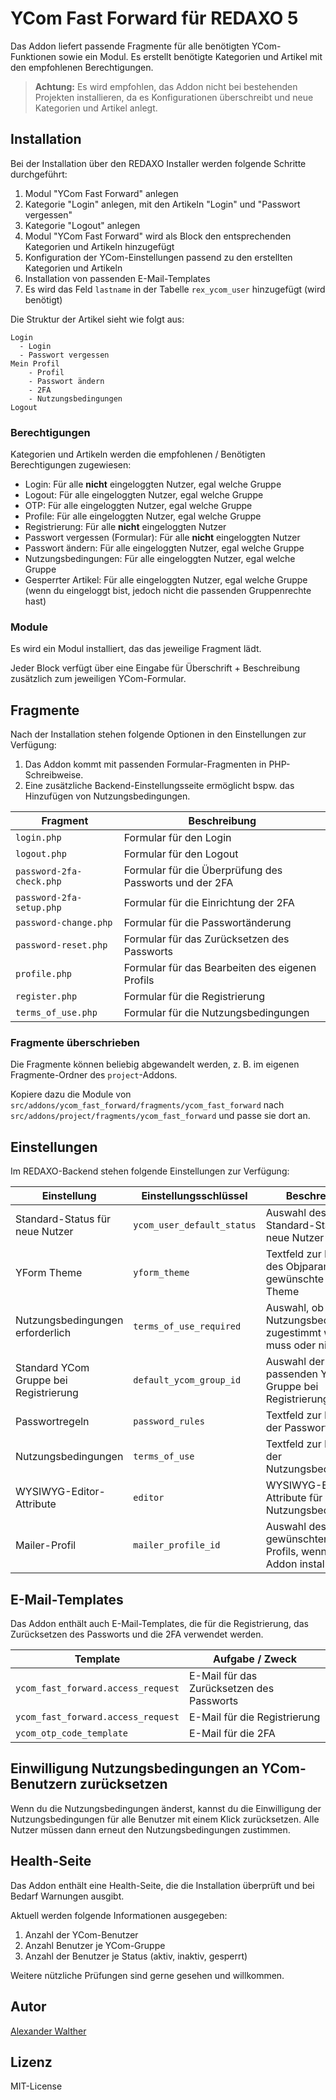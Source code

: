 # YCom Fast Forward für REDAXO 5

Das Addon liefert passende Fragmente für alle benötigten YCom-Funktionen sowie ein Modul. Es erstellt benötigte Kategorien und Artikel mit den empfohlenen Berechtigungen.

> **Achtung:** Es wird empfohlen, das Addon nicht bei bestehenden Projekten installieren, da es Konfigurationen überschreibt und neue Kategorien und Artikel anlegt.

## Installation

Bei der Installation über den REDAXO Installer werden folgende Schritte durchgeführt:

1. Modul "YCom Fast Forward" anlegen
2. Kategorie "Login" anlegen, mit den Artikeln "Login" und "Passwort vergessen"
3. Kategorie "Logout" anlegen
4. Modul "YCom Fast Forward" wird als Block den entsprechenden Kategorien und Artikeln hinzugefügt
5. Konfiguration der YCom-Einstellungen passend zu den erstellten Kategorien und Artikeln
6. Installation von passenden E-Mail-Templates
7. Es wird das Feld `lastname` in der Tabelle `rex_ycom_user` hinzugefügt (wird benötigt)

Die Struktur der Artikel sieht wie folgt aus:

```plaintext
Login
  - Login
  - Passwort vergessen
Mein Profil
    - Profil
    - Passwort ändern
    - 2FA
    - Nutzungsbedingungen
Logout
```

### Berechtigungen

Kategorien und Artikeln werden die empfohlenen / Benötigten Berechtigungen zugewiesen:

* Login: Für alle **nicht** eingeloggten Nutzer, egal welche Gruppe
* Logout: Für alle eingeloggten Nutzer, egal welche Gruppe
* OTP: Für alle eingeloggten Nutzer, egal welche Gruppe
* Profile: Für alle eingeloggten Nutzer, egal welche Gruppe
* Registrierung: Für alle **nicht** eingeloggten Nutzer
* Passwort vergessen (Formular): Für alle **nicht** eingeloggten Nutzer
* Passwort ändern: Für alle eingeloggten Nutzer, egal welche Gruppe
* Nutzungsbedingungen: Für alle eingeloggten Nutzer, egal welche Gruppe
* Gesperrter Artikel: Für alle eingeloggten Nutzer, egal welche Gruppe (wenn du eingeloggt bist, jedoch nicht die passenden Gruppenrechte hast)

### Module

Es wird ein Modul installiert, das das jeweilige Fragment lädt.

Jeder Block verfügt über eine Eingabe für Überschrift + Beschreibung zusätzlich zum jeweiligen YCom-Formular.

## Fragmente

Nach der Installation stehen folgende Optionen in den Einstellungen zur Verfügung:

1. Das Addon kommt mit passenden Formular-Fragmenten in PHP-Schreibweise.
2. Eine zusätzliche Backend-Einstellungsseite ermöglicht bspw. das Hinzufügen von Nutzungsbedingungen.

| Fragment | Beschreibung |
| --- | --- |
| `login.php` | Formular für den Login |
| `logout.php` | Formular für den Logout |
| `password-2fa-check.php` | Formular für die Überprüfung des Passworts und der 2FA |
| `password-2fa-setup.php` | Formular für die Einrichtung der 2FA |
| `password-change.php` | Formular für die Passwortänderung |
| `password-reset.php` | Formular für das Zurücksetzen des Passworts |
| `profile.php` | Formular für das Bearbeiten des eigenen Profils |
| `register.php` | Formular für die Registrierung |
| `terms_of_use.php` | Formular für die Nutzungsbedingungen |

### Fragmente überschrieben

Die Fragmente können beliebig abgewandelt werden, z. B. im eigenen Fragmente-Ordner des `project`-Addons.

Kopiere dazu die Module von `src/addons/ycom_fast_forward/fragments/ycom_fast_forward` nach `src/addons/project/fragments/ycom_fast_forward` und passe sie dort an.

## Einstellungen

Im REDAXO-Backend stehen folgende Einstellungen zur Verfügung:

| Einstellung                         | Einstellungsschlüssel          | Beschreibung                                                                   |
|-------------------------------------|--------------------------------|--------------------------------------------------------------------------------|
| Standard-Status für neue Nutzer     | `ycom_user_default_status`     | Auswahl des Standard-Status für neue Nutzer                                    |
| YForm Theme                         | `yform_theme`                  | Textfeld zur Eingabe des Objparams für das gewünschte YForm Theme              |
| Nutzungsbedingungen erforderlich    | `terms_of_use_required`        | Auswahl, ob Nutzungsbedingungen zugestimmt werden muss oder nicht              |
| Standard YCom Gruppe bei Registrierung | `default_ycom_group_id`     | Auswahl der passenden YCom-Gruppe bei Registrierung                            |
| Passwortregeln                      | `password_rules`               | Textfeld zur Eingabe der Passwortregeln                                        |
| Nutzungsbedingungen                 | `terms_of_use`                 | Textfeld zur Eingabe der Nutzungsbedingungen                                   |
| WYSIWYG-Editor-Attribute            | `editor`                       | WYSIWYG-Editor-Attribute für die Nutzungsbedingungen                           |
| Mailer-Profil                       | `mailer_profile_id`            | Auswahl des gewünschten Mailer-Profils, wenn das Addon installiert ist         |

## E-Mail-Templates

Das Addon enthält auch E-Mail-Templates, die für die Registrierung, das Zurücksetzen des Passworts und die 2FA verwendet werden.

| Template | Aufgabe / Zweck |
| --- | --- |
| `ycom_fast_forward.access_request` | E-Mail für das Zurücksetzen des Passworts |
| `ycom_fast_forward.access_request` | E-Mail für die Registrierung |
| `ycom_otp_code_template` | E-Mail für die 2FA |

## Einwilligung Nutzungsbedingungen an YCom-Benutzern zurücksetzen

Wenn du die Nutzungsbedingungen änderst, kannst du die Einwilligung der Nutzungsbedingungen für alle Benutzer mit einem Klick zurücksetzen. Alle Nutzer müssen dann erneut den Nutzungsbedingungen zustimmen.

## Health-Seite

Das Addon enthält eine Health-Seite, die die Installation überprüft und bei Bedarf Warnungen ausgibt.

Aktuell werden folgende Informationen ausgegeben:

1. Anzahl der YCom-Benutzer
2. Anzahl Benutzer je YCom-Gruppe
3. Anzahl der Benutzer je Status (aktiv, inaktiv, gesperrt)

Weitere nützliche Prüfungen sind gerne gesehen und willkommen.

## Autor

[Alexander Walther](https://github.com/alexplusde)

## Lizenz

MIT-License
